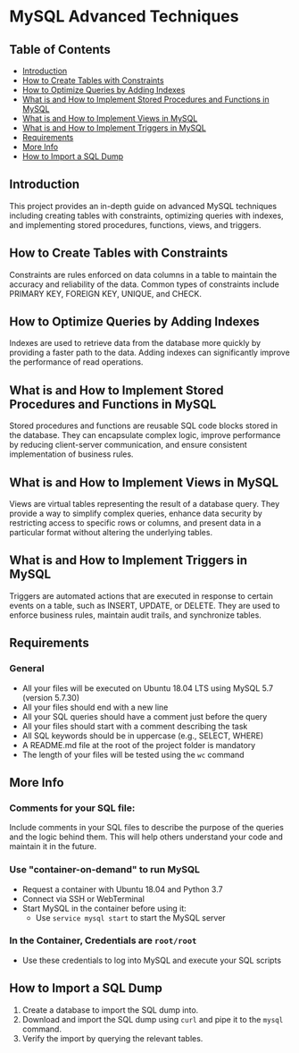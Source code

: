 # MySQL Advanced Techniques

## Table of Contents

- [Introduction](#introduction)
- [How to Create Tables with Constraints](#how-to-create-tables-with-constraints)
- [How to Optimize Queries by Adding Indexes](#how-to-optimize-queries-by-adding-indexes)
- [What is and How to Implement Stored Procedures and Functions in MySQL](#what-is-and-how-to-implement-stored-procedures-and-functions-in-mysql)
- [What is and How to Implement Views in MySQL](#what-is-and-how-to-implement-views-in-mysql)
- [What is and How to Implement Triggers in MySQL](#what-is-and-how-to-implement-triggers-in-mysql)
- [Requirements](#requirements)
- [More Info](#more-info)
- [How to Import a SQL Dump](#how-to-import-a-sql-dump)

## Introduction

This project provides an in-depth guide on advanced MySQL techniques including creating tables with constraints, optimizing queries with indexes, and implementing stored procedures, functions, views, and triggers.

## How to Create Tables with Constraints

Constraints are rules enforced on data columns in a table to maintain the accuracy and reliability of the data. Common types of constraints include PRIMARY KEY, FOREIGN KEY, UNIQUE, and CHECK.

## How to Optimize Queries by Adding Indexes

Indexes are used to retrieve data from the database more quickly by providing a faster path to the data. Adding indexes can significantly improve the performance of read operations.

## What is and How to Implement Stored Procedures and Functions in MySQL

Stored procedures and functions are reusable SQL code blocks stored in the database. They can encapsulate complex logic, improve performance by reducing client-server communication, and ensure consistent implementation of business rules.

## What is and How to Implement Views in MySQL

Views are virtual tables representing the result of a database query. They provide a way to simplify complex queries, enhance data security by restricting access to specific rows or columns, and present data in a particular format without altering the underlying tables.

## What is and How to Implement Triggers in MySQL

Triggers are automated actions that are executed in response to certain events on a table, such as INSERT, UPDATE, or DELETE. They are used to enforce business rules, maintain audit trails, and synchronize tables.

## Requirements

### General
- All your files will be executed on Ubuntu 18.04 LTS using MySQL 5.7 (version 5.7.30)
- All your files should end with a new line
- All your SQL queries should have a comment just before the query
- All your files should start with a comment describing the task
- All SQL keywords should be in uppercase (e.g., SELECT, WHERE)
- A README.md file at the root of the project folder is mandatory
- The length of your files will be tested using the `wc` command

## More Info

### Comments for your SQL file:
Include comments in your SQL files to describe the purpose of the queries and the logic behind them. This will help others understand your code and maintain it in the future.

### Use "container-on-demand" to run MySQL
- Request a container with Ubuntu 18.04 and Python 3.7
- Connect via SSH or WebTerminal
- Start MySQL in the container before using it:
  - Use `service mysql start` to start the MySQL server

### In the Container, Credentials are `root/root`
- Use these credentials to log into MySQL and execute your SQL scripts

## How to Import a SQL Dump

1. Create a database to import the SQL dump into.
2. Download and import the SQL dump using `curl` and pipe it to the `mysql` command.
3. Verify the import by querying the relevant tables.